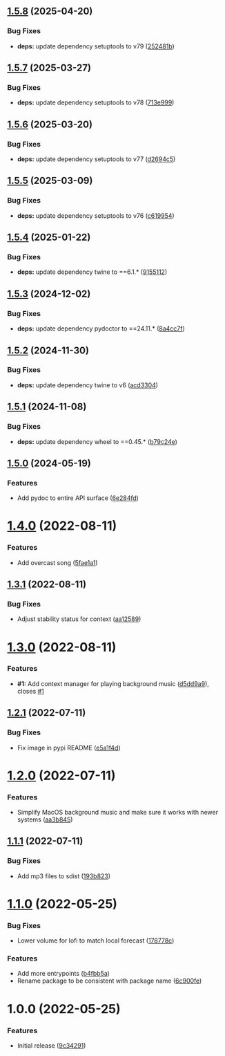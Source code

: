 ## [1.5.8](https://github.com/timo-reymann/python-script-background-music/compare/1.5.7...1.5.8) (2025-04-20)


### Bug Fixes

* **deps:** update dependency setuptools to v79 ([252481b](https://github.com/timo-reymann/python-script-background-music/commit/252481b3b75147a4629644369abd1b50da58c78b))

## [1.5.7](https://github.com/timo-reymann/python-script-background-music/compare/1.5.6...1.5.7) (2025-03-27)


### Bug Fixes

* **deps:** update dependency setuptools to v78 ([713e999](https://github.com/timo-reymann/python-script-background-music/commit/713e9992cda67fa756d5e9312f5dfb67731e09b9))

## [1.5.6](https://github.com/timo-reymann/python-script-background-music/compare/1.5.5...1.5.6) (2025-03-20)


### Bug Fixes

* **deps:** update dependency setuptools to v77 ([d2694c5](https://github.com/timo-reymann/python-script-background-music/commit/d2694c56ff090fb0be2a959218bc42c56cc3eb83))

## [1.5.5](https://github.com/timo-reymann/python-script-background-music/compare/1.5.4...1.5.5) (2025-03-09)


### Bug Fixes

* **deps:** update dependency setuptools to v76 ([c619954](https://github.com/timo-reymann/python-script-background-music/commit/c61995436305359947b4c240bd8bce3a6ebb3934))

## [1.5.4](https://github.com/timo-reymann/python-script-background-music/compare/1.5.3...1.5.4) (2025-01-22)


### Bug Fixes

* **deps:** update dependency twine to ==6.1.* ([9155112](https://github.com/timo-reymann/python-script-background-music/commit/9155112a223486f5c01f80c081f7e0b35825db9a))

## [1.5.3](https://github.com/timo-reymann/python-script-background-music/compare/1.5.2...1.5.3) (2024-12-02)


### Bug Fixes

* **deps:** update dependency pydoctor to ==24.11.* ([8a4cc7f](https://github.com/timo-reymann/python-script-background-music/commit/8a4cc7f5897dc9dbd0fe535471db5c948409e80a))

## [1.5.2](https://github.com/timo-reymann/python-script-background-music/compare/1.5.1...1.5.2) (2024-11-30)


### Bug Fixes

* **deps:** update dependency twine to v6 ([acd3304](https://github.com/timo-reymann/python-script-background-music/commit/acd33044a852ed5ceed6561bee73a97fcf285a0f))

## [1.5.1](https://github.com/timo-reymann/python-script-background-music/compare/1.5.0...1.5.1) (2024-11-08)


### Bug Fixes

* **deps:** update dependency wheel to ==0.45.* ([b79c24e](https://github.com/timo-reymann/python-script-background-music/commit/b79c24e37e8e5f5cb574ed3061842db762bc9cf0))

## [1.5.0](https://github.com/timo-reymann/python-script-background-music/compare/1.4.0...1.5.0) (2024-05-19)


### Features

* Add pydoc to entire API surface ([6e284fd](https://github.com/timo-reymann/python-script-background-music/commit/6e284fdf7fb8e09fbf6c213846c7d322ff0341cf))

# [1.4.0](https://github.com/timo-reymann/python-script-background-music/compare/1.3.1...1.4.0) (2022-08-11)


### Features

* Add overcast song ([5fae1a1](https://github.com/timo-reymann/python-script-background-music/commit/5fae1a1ddeb22b382381431902955a9a15d79ec7))

## [1.3.1](https://github.com/timo-reymann/python-script-background-music/compare/1.3.0...1.3.1) (2022-08-11)


### Bug Fixes

* Adjust stability status for context ([aa12589](https://github.com/timo-reymann/python-script-background-music/commit/aa125893294ffb21c5f5df63be4652d9d74019d7))

# [1.3.0](https://github.com/timo-reymann/python-script-background-music/compare/1.2.1...1.3.0) (2022-08-11)


### Features

* **#1:** Add context manager for playing background music ([d5dd9a9](https://github.com/timo-reymann/python-script-background-music/commit/d5dd9a97b98182423af9751b352fd6bb3d077b25)), closes [#1](https://github.com/timo-reymann/python-script-background-music/issues/1)

## [1.2.1](https://github.com/timo-reymann/python-script-background-music/compare/1.2.0...1.2.1) (2022-07-11)


### Bug Fixes

* Fix image in pypi README ([e5a1f4d](https://github.com/timo-reymann/python-script-background-music/commit/e5a1f4d2304c60badcbe2250e04ae1c0afb89228))

# [1.2.0](https://github.com/timo-reymann/python-script-background-music/compare/1.1.1...1.2.0) (2022-07-11)


### Features

* Simplify MacOS background music and make sure it works with newer systems ([aa3b845](https://github.com/timo-reymann/python-script-background-music/commit/aa3b8451bdc3cdfacf3569765a963acf2fe4ba7c))

## [1.1.1](https://github.com/timo-reymann/python-script-background-music/compare/1.1.0...1.1.1) (2022-07-11)


### Bug Fixes

* Add mp3 files to sdist ([193b823](https://github.com/timo-reymann/python-script-background-music/commit/193b8230c27766b8e77bc43786c0f24209161a6b))

# [1.1.0](https://github.com/timo-reymann/python-script-background-music/compare/1.0.0...1.1.0) (2022-05-25)


### Bug Fixes

* Lower volume for lofi to match local forecast ([178778c](https://github.com/timo-reymann/python-script-background-music/commit/178778cf95734214958fef219820d221cd697700))


### Features

* Add more entrypoints ([b4fbb5a](https://github.com/timo-reymann/python-script-background-music/commit/b4fbb5a333a034b49f340c6b813a48e4dc1851c5))
* Rename package to be consistent with package name ([6c900fe](https://github.com/timo-reymann/python-script-background-music/commit/6c900fe6955590b47d967efb08e3b10b678e18b0))

# 1.0.0 (2022-05-25)


### Features

* Initial release ([9c34291](https://github.com/timo-reymann/python-script-background-music/commit/9c342910446e9913e1d9dab6f5855fbb87d7efa6))
